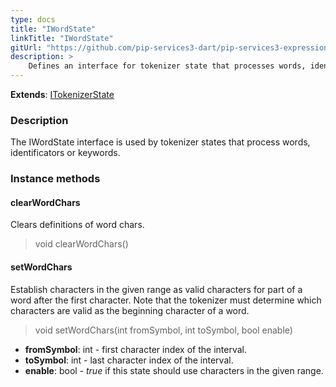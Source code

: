 ```yaml
---
type: docs
title: "IWordState"
linkTitle: "IWordState"
gitUrl: "https://github.com/pip-services3-dart/pip-services3-expressions-dart"
description: > 
    Defines an interface for tokenizer state that processes words, identificators or keywords
---
```


**Extends**: [ITokenizerState](../itokenizer_state)

### Description
The IWordState interface is used by tokenizer states that process words, identificators or keywords.

### Instance methods

#### clearWordChars
Clears definitions of word chars.

> void clearWordChars()


#### setWordChars
Establish characters in the given range as valid characters for part of a word after
the first character. Note that the tokenizer must determine which characters are valid
as the beginning character of a word.

> void setWordChars(int fromSymbol, int toSymbol, bool enable)

- **fromSymbol**: int - first character index of the interval.
- **toSymbol**: int - last character index of the interval.
- **enable**: bool - *true* if this state should use characters in the given range.
